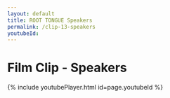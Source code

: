 ```yaml
---
layout: default
title: ROOT TONGUE Speakers
permalink: /clip-13-speakers
youtubeId:
---
```

# Film Clip - Speakers

{% include youtubePlayer.html id=page.youtubeId %}
